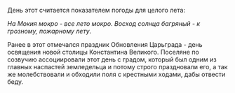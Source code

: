 День этот считается показателем погоды для целого лета:

_На Мокия мокро - все лето мокро_.
_Восход солнца багряный - к грозному, пожарному лету_.

Ранее в этот отмечался праздник Обновления Царьграда - день освящения новой столицы Константина Великого. Поселяне по созвучию ассоциировали этот день с градом, который был одним из главных наспастей земледельца и потому строго праздновали его, а так же молебствовали и обходили поля с крестными ходами, дабы отвести беду.
